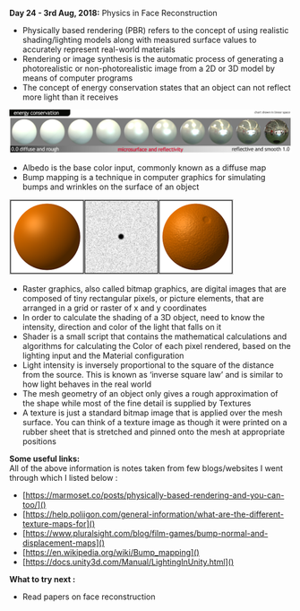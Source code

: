 **Day 24 - 3rd Aug, 2018:** Physics in Face Reconstruction         

* Physically based rendering (PBR) refers to the concept of using realistic shading/lighting models along with measured surface values to accurately represent real-world materials  
* Rendering or image synthesis is the automatic process of generating a photorealistic or non-photorealistic image from a 2D or 3D model by means of computer programs  
* The concept of energy conservation states that an object can not reflect more light than it receives  

<p><img src="https://raw.githubusercontent.com/theimgclist/100DaysOfMLCode/master/images/surfaceenergyjpg.jpg"/></p>  

* Albedo is the base color input, commonly known as a diffuse map  
* Bump mapping is a technique in computer graphics for simulating bumps and wrinkles on the surface of an object   

<p><img src="https://raw.githubusercontent.com/theimgclist/100DaysOfMLCode/master/images/bumpmap.png"/></p>  
   
* Raster graphics, also called bitmap graphics, are digital images that are composed of tiny rectangular pixels, or picture elements, that are arranged in a grid or raster of x and y coordinates   
* In order to calculate the shading of a 3D object, need to know the intensity, direction and color of the light that falls on it  
* Shader is a  small script that contains the mathematical calculations and algorithms for calculating the Color of each pixel rendered, based on the lighting input and the Material configuration  
* Light intensity is inversely proportional to the square of the distance from the source. This is known as ‘inverse square law’ and is similar to how light behaves in the real world  
* The mesh geometry of an object only gives a rough approximation of the shape while most of the fine detail is supplied by Textures  
* A texture is just a standard bitmap image that is applied over the mesh surface. You can think of a texture image as though it were printed on a rubber sheet that is stretched and pinned onto the mesh at appropriate positions  
 

**Some useful links:**  
All of the above information is notes taken from few blogs/websites I went through which I listed below : 
* [https://marmoset.co/posts/physically-based-rendering-and-you-can-too/]()
* [https://help.poliigon.com/general-information/what-are-the-different-texture-maps-for]()  
* [https://www.pluralsight.com/blog/film-games/bump-normal-and-displacement-maps]()  
* [https://en.wikipedia.org/wiki/Bump_mapping]()  
* [https://docs.unity3d.com/Manual/LightingInUnity.html]()

**What to try next :**   
* Read papers on face reconstruction  
